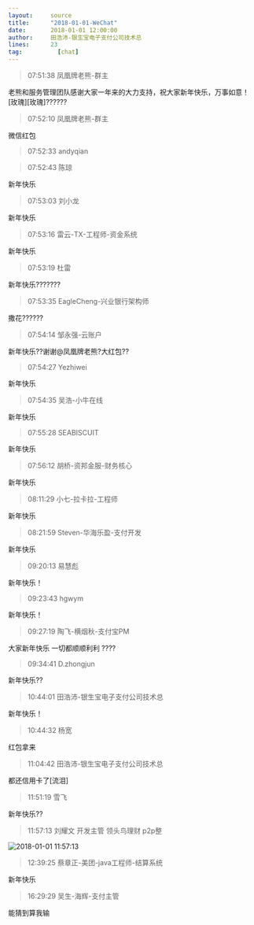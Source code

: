 ```yaml
---
layout:     source 
title:      "2018-01-01-WeChat"
date:       2018-01-01 12:00:00
author:     田浩沛-银生宝电子支付公司技术总
lines:      23 
tag:		  [chat]
---
```

> 07:51:38  凤凰牌老熊-群主  
   
老熊和服务管理团队感谢大家一年来的大力支持，祝大家新年快乐，万事如意！[玫瑰][玫瑰]??????  
   
> 07:52:10  凤凰牌老熊-群主  
   
微信红包  
   
> 07:52:33  andyqian  
   
  
   
> 07:52:43  陈琼  
   
新年快乐  
   
> 07:53:03  刘小龙  
   
新年快乐  
   
> 07:53:16  雷云-TX-工程师-资金系统  
   
新年快乐  
   
> 07:53:19  杜雷  
   
新年快乐???????  
   
> 07:53:35  EagleCheng-兴业银行架构师  
   
撒花??????  
   
> 07:54:14  邹永强-云账户  
   
新年快乐??谢谢@凤凰牌老熊?大红包??  
   
> 07:54:27  Yezhiwei  
   
新年快乐  
   
> 07:54:35  吴浩-小牛在线  
   
新年快乐  
   
> 07:55:28  SEABISCUIT  
   
新年快乐  
   
> 07:56:12  胡桥-资邦金服-财务核心  
   
新年快乐  
   
> 08:11:29  小七-拉卡拉-工程师  
   
新年快乐  
   
> 08:21:59  Steven-华海乐盈-支付开发  
   
新年快乐  
   
> 09:20:13  易慧彪  
   
新年快乐！  
   
> 09:23:43  hgwym  
   
新年快乐！  
   
> 09:27:19  陶飞-横烟秋-支付宝PM  
   
大家新年快乐 一切都顺顺利利 ????  
   
> 09:34:41  D.zhongjun  
   
新年快乐??  
   
> 10:44:01  田浩沛-银生宝电子支付公司技术总  
   
新年快乐！  
   
> 10:44:32  杨宽  
   
红包拿来  
   
> 11:04:42  田浩沛-银生宝电子支付公司技术总  
   
都还信用卡了[流泪]  
   
> 11:51:19  雪飞  
   
新年快乐??  
   
> 11:57:13  刘耀文 开发主管 领头鸟理财 p2p整  
   
![2018-01-01 11:57:13](http://static.cocolian.org/img/20180101_115713.png) 
   
> 12:39:25  蔡章正-美团-java工程师-结算系统  
   
新年快乐  
   
> 16:29:29  吴生-海辉-支付主管  
   
能猜到算我输  
   

